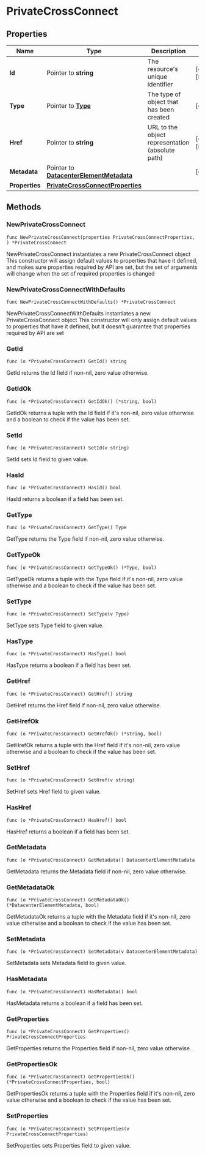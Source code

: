 # PrivateCrossConnect

## Properties

|Name | Type | Description | Notes|
|------------ | ------------- | ------------- | -------------|
|**Id** | Pointer to **string** | The resource&#39;s unique identifier | [optional] [readonly] |
|**Type** | Pointer to [**Type**](Type.md) | The type of object that has been created | [optional] |
|**Href** | Pointer to **string** | URL to the object representation (absolute path) | [optional] [readonly] |
|**Metadata** | Pointer to [**DatacenterElementMetadata**](DatacenterElementMetadata.md) |  | [optional] |
|**Properties** | [**PrivateCrossConnectProperties**](PrivateCrossConnectProperties.md) |  | |

## Methods

### NewPrivateCrossConnect

`func NewPrivateCrossConnect(properties PrivateCrossConnectProperties, ) *PrivateCrossConnect`

NewPrivateCrossConnect instantiates a new PrivateCrossConnect object
This constructor will assign default values to properties that have it defined,
and makes sure properties required by API are set, but the set of arguments
will change when the set of required properties is changed

### NewPrivateCrossConnectWithDefaults

`func NewPrivateCrossConnectWithDefaults() *PrivateCrossConnect`

NewPrivateCrossConnectWithDefaults instantiates a new PrivateCrossConnect object
This constructor will only assign default values to properties that have it defined,
but it doesn't guarantee that properties required by API are set

### GetId

`func (o *PrivateCrossConnect) GetId() string`

GetId returns the Id field if non-nil, zero value otherwise.

### GetIdOk

`func (o *PrivateCrossConnect) GetIdOk() (*string, bool)`

GetIdOk returns a tuple with the Id field if it's non-nil, zero value otherwise
and a boolean to check if the value has been set.

### SetId

`func (o *PrivateCrossConnect) SetId(v string)`

SetId sets Id field to given value.

### HasId

`func (o *PrivateCrossConnect) HasId() bool`

HasId returns a boolean if a field has been set.

### GetType

`func (o *PrivateCrossConnect) GetType() Type`

GetType returns the Type field if non-nil, zero value otherwise.

### GetTypeOk

`func (o *PrivateCrossConnect) GetTypeOk() (*Type, bool)`

GetTypeOk returns a tuple with the Type field if it's non-nil, zero value otherwise
and a boolean to check if the value has been set.

### SetType

`func (o *PrivateCrossConnect) SetType(v Type)`

SetType sets Type field to given value.

### HasType

`func (o *PrivateCrossConnect) HasType() bool`

HasType returns a boolean if a field has been set.

### GetHref

`func (o *PrivateCrossConnect) GetHref() string`

GetHref returns the Href field if non-nil, zero value otherwise.

### GetHrefOk

`func (o *PrivateCrossConnect) GetHrefOk() (*string, bool)`

GetHrefOk returns a tuple with the Href field if it's non-nil, zero value otherwise
and a boolean to check if the value has been set.

### SetHref

`func (o *PrivateCrossConnect) SetHref(v string)`

SetHref sets Href field to given value.

### HasHref

`func (o *PrivateCrossConnect) HasHref() bool`

HasHref returns a boolean if a field has been set.

### GetMetadata

`func (o *PrivateCrossConnect) GetMetadata() DatacenterElementMetadata`

GetMetadata returns the Metadata field if non-nil, zero value otherwise.

### GetMetadataOk

`func (o *PrivateCrossConnect) GetMetadataOk() (*DatacenterElementMetadata, bool)`

GetMetadataOk returns a tuple with the Metadata field if it's non-nil, zero value otherwise
and a boolean to check if the value has been set.

### SetMetadata

`func (o *PrivateCrossConnect) SetMetadata(v DatacenterElementMetadata)`

SetMetadata sets Metadata field to given value.

### HasMetadata

`func (o *PrivateCrossConnect) HasMetadata() bool`

HasMetadata returns a boolean if a field has been set.

### GetProperties

`func (o *PrivateCrossConnect) GetProperties() PrivateCrossConnectProperties`

GetProperties returns the Properties field if non-nil, zero value otherwise.

### GetPropertiesOk

`func (o *PrivateCrossConnect) GetPropertiesOk() (*PrivateCrossConnectProperties, bool)`

GetPropertiesOk returns a tuple with the Properties field if it's non-nil, zero value otherwise
and a boolean to check if the value has been set.

### SetProperties

`func (o *PrivateCrossConnect) SetProperties(v PrivateCrossConnectProperties)`

SetProperties sets Properties field to given value.




